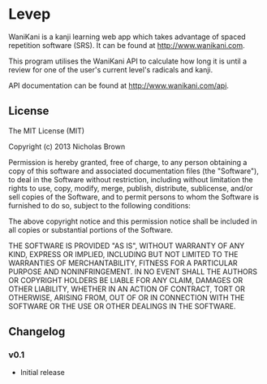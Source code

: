 Levep
=====

WaniKani is a kanji learning web app which takes advantage of spaced repetition software (SRS). It can be found at http://www.wanikani.com.

This program utilises the WaniKani API to calculate how long it is until a review for one of the user's current level's radicals and kanji.

API documentation can be found at http://www.wanikani.com/api.


License
-------

The MIT License (MIT)

Copyright (c) 2013 Nicholas Brown

Permission is hereby granted, free of charge, to any person obtaining a copy
of this software and associated documentation files (the "Software"), to deal
in the Software without restriction, including without limitation the rights
to use, copy, modify, merge, publish, distribute, sublicense, and/or sell
copies of the Software, and to permit persons to whom the Software is
furnished to do so, subject to the following conditions:

The above copyright notice and this permission notice shall be included in
all copies or substantial portions of the Software.

THE SOFTWARE IS PROVIDED "AS IS", WITHOUT WARRANTY OF ANY KIND, EXPRESS OR
IMPLIED, INCLUDING BUT NOT LIMITED TO THE WARRANTIES OF MERCHANTABILITY,
FITNESS FOR A PARTICULAR PURPOSE AND NONINFRINGEMENT. IN NO EVENT SHALL THE
AUTHORS OR COPYRIGHT HOLDERS BE LIABLE FOR ANY CLAIM, DAMAGES OR OTHER
LIABILITY, WHETHER IN AN ACTION OF CONTRACT, TORT OR OTHERWISE, ARISING FROM,
OUT OF OR IN CONNECTION WITH THE SOFTWARE OR THE USE OR OTHER DEALINGS IN
THE SOFTWARE.


Changelog
---------

### v0.1

* Initial release